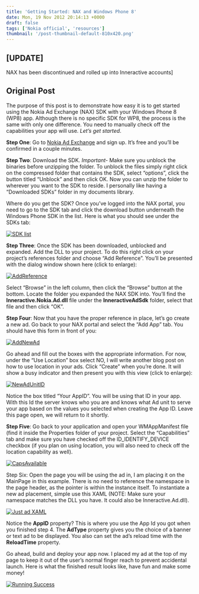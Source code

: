 ```yaml
---
title: 'Getting Started: NAX and Windows Phone 8'
date: Mon, 19 Nov 2012 20:14:13 +0000
draft: false
tags: ['Nokia official', 'resources']
thumbnail: '/post-thumbnail-default-810x420.png'
---
```


[UPDATE]
----------

NAX has been discontinued and rolled up into Inneractive accounts]

Original Post
-------------

The purpose of this post is to demonstrate how easy it is to get started using the Nokia Ad Exchange (NAX) SDK with your Windows Phone 8 (WP8) app. Although there is no specific SDK for WP8, the process is the same with only one difference. You need to manually check off the capabilities your app will use. _Let’s get started_.

**Step One**: Go to [Nokia Ad Exchange](https://nax.nokia.com/iamp/nokia/signup) and sign up. It’s free and you’ll be confirmed in a couple minutes.

**Step Two**: Download the SDK. _Important-_ Make sure you unblock the binaries before unzipping the folder. To unblock the files simply right click on the compressed folder that contains the SDK, select “options”, click the button titled “Unblock” and then click OK. Now you can unzip the folder to wherever you want to the SDK to reside. I personally like having a “Downloaded SDKs” folder in my documents library.

Where do you get the SDK? Once you’ve logged into the NAX portal, you need to go to the SDK tab and click the download button underneath the Windows Phone SDK in the list. Here is what you should see under the SDKs tab:

[![SDK list](http://nokiawpdev.files.wordpress.com/2012/11/sdklist_thumb.png "SDK list")](http://nokiawpdev.files.wordpress.com/2012/11/sdklist.png)

**Step Three**: Once the SDK has been downloaded, unblocked and expanded. Add the DLL to your project. To do this right click on your project’s references folder and choose “Add Reference”. You’ll be presented with the dialog window shown here (click to enlarge):

[![AddReference](http://nokiawpdev.files.wordpress.com/2012/11/addreference_thumb.png "AddReference")](http://nokiawpdev.files.wordpress.com/2012/11/addreference.png)

Select “Browse” in the left column, then click the “Browse” button at the bottom. Locate the folder you expanded the NAX SDK into. You’ll find the **Inneractive.Nokia.Ad.dll** file under the **InneractiveAdSdk** folder, select that file and then click “OK”.

**Step Four**: Now that you have the proper reference in place, let’s go create a new ad. Go back to your NAX portal and select the “Add App” tab. You should have this form in front of you:

[![AddNewAd](http://nokiawpdev.files.wordpress.com/2012/11/addnewad_thumb.png "AddNewAd")](http://nokiawpdev.files.wordpress.com/2012/11/addnewad.png)

Go ahead and fill out the boxes with the appropriate information. For now, under the “Use Location” box select NO, I will write another blog post on how to use location in your ads. Click “Create” when you’re done. It will show a busy indicator and then present you with this view (click to enlarge):

[![NewAdUnitID](http://nokiawpdev.files.wordpress.com/2012/11/newadunitid_thumb.png "NewAdUnitID")](http://nokiawpdev.files.wordpress.com/2012/11/newadunitid.png)

Notice the box titled “Your AppID”. You will be using that ID in your app. With this Id the server knows who you are and knows what Ad unit to serve your app based on the values you selected when creating the App ID. Leave this page open, we will return to it shortly.

**Step Five**: Go back to your application and open your WMAppManifest file (find it inside the Properties folder of your project. Select the “Capabilities” tab and make sure you have checked off the ID_IDENTIFY_DEVICE checkbox (if you plan on using location, you will also need to check off the location capability as well).

[![CapsAvailable](http://nokiawpdev.files.wordpress.com/2012/11/capsavailable_thumb.png "CapsAvailable")](http://nokiawpdev.files.wordpress.com/2012/11/capsavailable.png)

Step Six: Open the page you will be using the ad in, I am placing it on the MainPage in this example. There is no need to reference the namespace in the page header, as the pointer is within the instance itself. To instantiate a new ad placement, simple use this XAML (NOTE: Make sure your namespace matches the DLL you have. It could also be Inneractive.Ad.dll).

[![Just ad XAML](http://nokiawpdev.files.wordpress.com/2012/11/justadxaml_thumb.png "Just ad XAML")](http://nokiawpdev.files.wordpress.com/2012/11/justadxaml.png)

Notice the **AppID** property? This is where you use the App Id you got when you finished step 4. The **AdType** property gives you the choice of a banner or text ad to be displayed. You also can set the ad’s reload time with the **ReloadTime** property.

Go ahead, build and deploy your app now. I placed my ad at the top of my page to keep it out of the user’s normal finger reach to prevent accidental launch. Here is what the finished result looks like, have fun and make some money!

[![Running Success](http://nokiawpdev.files.wordpress.com/2012/11/runningsuccess_thumb.png "Running Success")](http://nokiawpdev.files.wordpress.com/2012/11/runningsuccess.png)